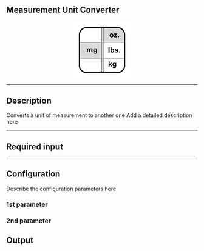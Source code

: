 ## Measurement Unit Converter

<p align="center"> 
    <img src="icon.png" width="150px;"/>
</p>

***

## Description

Converts a unit of measurement to another one
Add a detailed description here

***

## Required input


***

## Configuration

Describe the configuration parameters here

### 1st parameter


### 2nd parameter

## Output